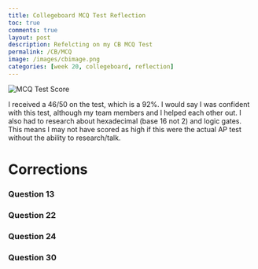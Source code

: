 ```yaml
---
title: Collegeboard MCQ Test Reflection
toc: true
comments: true
layout: post
description: Refelcting on my CB MCQ Test
permalink: /CB/MCQ
image: /images/cbimage.png
categories: [week 20, collegeboard, reflection]
---
```


![MCQ Test Score]({{site.baseurl}}/images/MCQtest2.png)

I received a 46/50 on the test, which is a 92%. I would say I was confident with this test, although my team members and I helped each other out. I also had to research about hexadecimal (base 16 not 2) and logic gates. This means I may not have scored as high if this were the actual AP test without the ability to research/talk.


# Corrections

### Question 13


### Question 22


### Question 24


### Question 30